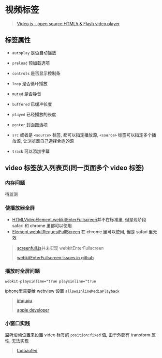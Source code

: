 # 视频标签

> [Video.js - open source HTML5 & Flash video player](https://github.com/videojs/video.js)

## 标签属性

* `autoplay` 是否自动播放

* `preload` 预加载选项

* `controls` 是否显示控制条

* `loop` 是否循环播放

* `muted` 是否静音

* `buffered` 已缓冲长度

* `played` 已经播放的长度

* `poster` 封面图选项

* `src` 或者是 `<source>` 标签, 都可以指定播放源, `<source>` 标签可以指定多个播放源, 让浏览器自己选择合适的源

* `track` 可以添加字幕

## video 标签放入列表页(同一页面多个 video 标签)

### 内存问题

待监测

### 使播放器全屏

* [HTMLVideoElement.webkitEnterFullscreen](https://developer.apple.com/documentation/webkitjs/htmlvideoelement/1633500-webkitenterfullscreen)并不在标准里, 但是现阶段 safari 和 chrome 里都可以使用
* [Element.webkitRequestFullScreen](https://developer.mozilla.org/en-US/docs/Web/API/Element/requestFullScreen) 在 chrome 里可以使用, 但是 safari 里无效

> [screenfull.js](https://github.com/sindresorhus/screenfull.js)并未实现 webkitEnterFullscreen
>
> [webkitEnterFullscreen issues in github](https://github.com/search?q=webkitEnterFullScreen&type=Issues)

### 播放时全屏问题

`webkit-playsinline="true playsinline="true`

iphone里需要给 webview 设置 `allowsInlineMediaPlayback`

> [imququ](https://imququ.com/post/new-video-policies-for-ios10.html)
>
> [apple developer](https://developer.apple.com/reference/uikit/uiwebview/1617960-allowsinlinemediaplayback)

### 小窗口实践

监听滚动位置来设置 video 标签的 `position:fixed` 值, 由于外部有 transform 属性, 无法实现

> [taobaofed](http://taobaofed.org/blog/2016/05/23/video-player/)
